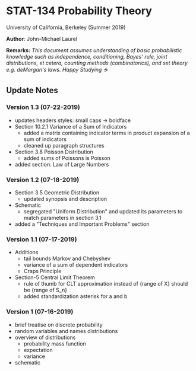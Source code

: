 # STAT-134 Probability Theory

University of California, Berkeley (Summer 2019)

**Author**: John-Michael Laurel

**Remarks:** *This document assumes understanding of basic probabilistic knowledge such as independence, conditioning, Bayes' rule, joint distributions, et cetera, counting methods (combinatorics), and set theory e.g. deMorgan's laws. Happy Studying :coffee:* 

## Update Notes

### Version 1.3 (07-22-2019)
- updates headers styles: small caps -> boldface
- Section 10.2.1 Variance of a Sum of Indicators
	- added a matrix containing indicator terms in product expansion of a sum of indicators
	- cleaned up paragraph structures
- Section 3.8 Poisson Distribution
	- added sums of Poissons is Poisson
- added section: Law of Large Numbers

### Version 1.2 (07-18-2019)
- Section 3.5 Geometric Distribution
	- updated synopsis and description
- Schematic
	- segregated "Uniform Distribution" and updated its parameters to match parameters in section 3.1
- added a "Techniques and Important Problems" section

### Version 1.1 (07-17-2019)
- Additions
	- tail bounds Markov and Chebyshev
	- variance of a sum of dependent indicators
	- Craps Principle
- Section-5 Central Limit Theorem
	- rule of thumb for CLT approximation instead of {range of X} should be {range of S_n}
	- added standardization asterisk for a and b

### Version 1 (07-16-2019)
- brief treatise on discrete probability
- random variables and names distributions
- overview of distributions
	- probability mass function
	- expectation
	- variance
- schematic
